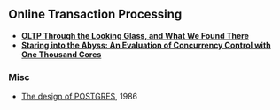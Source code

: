 ## Online Transaction Processing

- **[OLTP Through the Looking Glass, and What We Found There][lookingglass]**
- **[Staring into the Abyss: An Evaluation of Concurrency Control with One Thousand Cores][staring-abyss]**

### Misc

- [The design of POSTGRES](/assets/pdfs/the_design_of_postgres.pdf), 1986

[lookingglass]: oltp-through-the-looking-glass.md
[staring-abyss]: staring-into-the-abyss.md